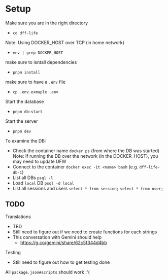 # Setup

Make sure you are in the right directory
- `cd dff-life`

Note: Using DOCKER_HOST over TCP (in home network)
- `env | grep DOCKER_HOST`

make sure to isntall dependencies
- `pnpm install`

make sure to have a `.env` file
- `cp .env.exmaple .env`

Start the database
- `pnpm db:start`

Start the server
- `pnpm dev`

To examine the DB:
- Check the container name
  `docker ps` (from where the DB was started)
  Note: If running the DB over the network (in the DOCKER_HOST), you may need to update UFW
- Connect to the container
  `docker exec -it <name> bash` (e.g. `dff-life-db-1`)
- List all DBs
  `psql -l`
- Load `local` DB
  `psql -d local`
- List all sessions and users
  `select * from session;`
  `select * from user;`

## TODO

Translations
- TBD
- Still need to figure out if we need to create functions for each strings
- This conversation with Gemini should help
  - https://g.co/gemini/share/62c5f344d4bb

Testing
- Still need to figure out how to get testing done

All `package.json#scripts` should work :'(
